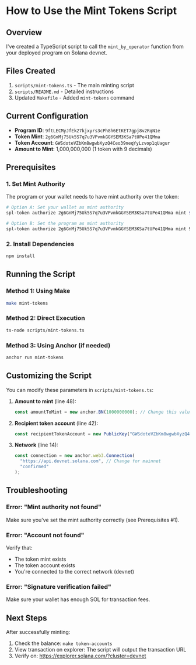 # How to Use the Mint Tokens Script

## Overview
I've created a TypeScript script to call the `mint_by_operator` function from your deployed program on Solana devnet.

## Files Created
1. `scripts/mint-tokens.ts` - The main minting script
2. `scripts/README.md` - Detailed instructions
3. Updated `Makefile` - Added `mint-tokens` command

## Current Configuration
- **Program ID**: `9ftLECMyJfEk27kjxyrs3cPh8h6EtKET7gpj8v2RqN1e`
- **Token Mint**: `2g6GnMj75Uk5S7q7u3VPvmkGGYSEM3KSa7tUPe41QMma`
- **Token Account**: `GWSdoteVZbKm8wgwbXyzQ4Ceo39neqYyLzvop1qUagur`
- **Amount to Mint**: 1,000,000,000 (1 token with 9 decimals)

## Prerequisites

### 1. Set Mint Authority
The program or your wallet needs to have mint authority over the token:

```bash
# Option A: Set your wallet as mint authority
spl-token authorize 2g6GnMj75Uk5S7q7u3VPvmkGGYSEM3KSa7tUPe41QMma mint $(solana address)

# Option B: Set the program as mint authority
spl-token authorize 2g6GnMj75Uk5S7q7u3VPvmkGGYSEM3KSa7tUPe41QMma mint 9ftLECMyJfEk27kjxyrs3cPh8h6EtKET7gpj8v2RqN1e
```

### 2. Install Dependencies
```bash
npm install
```

## Running the Script

### Method 1: Using Make
```bash
make mint-tokens
```

### Method 2: Direct Execution
```bash
ts-node scripts/mint-tokens.ts
```

### Method 3: Using Anchor (if needed)
```bash
anchor run mint-tokens
```

## Customizing the Script

You can modify these parameters in `scripts/mint-tokens.ts`:

1. **Amount to mint** (line 48):
   ```typescript
   const amountToMint = new anchor.BN(1000000000); // Change this value
   ```

2. **Recipient token account** (line 42):
   ```typescript
   const recipientTokenAccount = new PublicKey("GWSdoteVZbKm8wgwbXyzQ4Ceo39neqYyLzvop1qUagur");
   ```

3. **Network** (line 14):
   ```typescript
   const connection = new anchor.web3.Connection(
     "https://api.devnet.solana.com", // Change for mainnet
     "confirmed"
   );
   ```

## Troubleshooting

### Error: "Mint authority not found"
Make sure you've set the mint authority correctly (see Prerequisites #1).

### Error: "Account not found"
Verify that:
- The token mint exists
- The token account exists
- You're connected to the correct network (devnet)

### Error: "Signature verification failed"
Make sure your wallet has enough SOL for transaction fees.

## Next Steps

After successfully minting:
1. Check the balance: `make token-accounts`
2. View transaction on explorer: The script will output the transaction URL
3. Verify on: https://explorer.solana.com/?cluster=devnet
